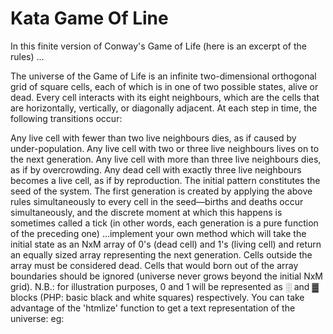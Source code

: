 # Kata Game Of Line

In this finite version of Conway's Game of Life (here is an excerpt of the rules) ...

The universe of the Game of Life is an infinite two-dimensional orthogonal grid of square cells, each of which is in one of two possible states, alive or dead. Every cell interacts with its eight neighbours, which are the cells that are horizontally, vertically, or diagonally adjacent. At each step in time, the following transitions occur:

Any live cell with fewer than two live neighbours dies, as if caused by under-population.
Any live cell with two or three live neighbours lives on to the next generation.
Any live cell with more than three live neighbours dies, as if by overcrowding.
Any dead cell with exactly three live neighbours becomes a live cell, as if by reproduction.
The initial pattern constitutes the seed of the system. The first generation is created by applying the above rules simultaneously to every cell in the seed—births and deaths occur simultaneously, and the discrete moment at which this happens is sometimes called a tick (in other words, each generation is a pure function of the preceding one)
...implement your own method which will take the initial state as an NxM array of 0's (dead cell) and 1's (living cell) and return an equally sized array representing the next generation. Cells outside the array must be considered dead. Cells that would born out of the array boundaries should be ignored (universe never grows beyond the initial NxM grid).
N.B.: for illustration purposes, 0 and 1 will be represented as ░ and ▓ blocks (PHP: basic black and white squares) respectively. You can take advantage of the 'htmlize' function to get a text representation of the universe:
eg: